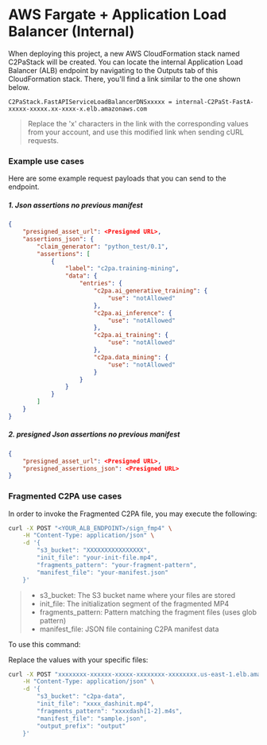 # AWS Fargate + Application Load Balancer (Internal)

When deploying this project, a new AWS CloudFormation stack named C2PaStack will be created. You can locate the internal Application Load Balancer (ALB) endpoint by navigating to the Outputs tab of this CloudFormation stack. There, you'll find a link similar to the one shown below.

```
C2PaStack.FastAPIServiceLoadBalancerDNSxxxxx = internal-C2PaSt-FastA-xxxxx-xxxxx.xx-xxxx-x.elb.amazonaws.com
```

> Replace the 'x' characters in the link with the corresponding values from your account, and use this modified link when sending cURL requests.

### Example use cases

Here are some example request payloads that you can send to the endpoint.

##### 1. Json assertions no previous manifest

```json
{
    "presigned_asset_url": <Presigned URL>,
    "assertions_json": {
        "claim_generator": "python_test/0.1",
        "assertions": [
            {
                "label": "c2pa.training-mining",
                "data": {
                    "entries": {
                        "c2pa.ai_generative_training": {
                            "use": "notAllowed"
                        },
                        "c2pa.ai_inference": {
                            "use": "notAllowed"
                        },
                        "c2pa.ai_training": {
                            "use": "notAllowed"
                        },
                        "c2pa.data_mining": {
                            "use": "notAllowed"
                        }
                    }
                }
            }
        ]
    }
}
```

##### 2. presigned Json assertions no previous manifest

```json
{
    "presigned_asset_url": <Presigned URL>,
    "presigned_assertions_json": <Presigned URL>
}
```

### Fragmented C2PA use cases

In order to invoke the Fragmented C2PA file, you may execute the following:

```bash
curl -X POST "<YOUR_ALB_ENDPOINT>/sign_fmp4" \
    -H "Content-Type: application/json" \
    -d '{
        "s3_bucket": "XXXXXXXXXXXXXXXX",
        "init_file": "your-init-file.mp4",
        "fragments_pattern": "your-fragment-pattern",
        "manifest_file": "your-manifest.json"
    }'
```

> - s3_bucket: The S3 bucket name where your files are stored
> - init_file: The initialization segment of the fragmented MP4
> - fragments_pattern: Pattern matching the fragment files (uses glob pattern)
> - manifest_file: JSON file containing C2PA manifest data

To use this command:

Replace the values with your specific files:

```bash
curl -X POST "xxxxxxxx-xxxxxx-xxxxx-xxxxxxxx-xxxxxxxx.us-east-1.elb.amazonaws.com/sign_fmp4" \
    -H "Content-Type: application/json" \
    -d '{
        "s3_bucket": "c2pa-data",
        "init_file": "xxxx_dashinit.mp4",
        "fragments_pattern": "xxxxdash[1-2].m4s",
        "manifest_file": "sample.json",
        "output_prefix": "output"
    }'
```
